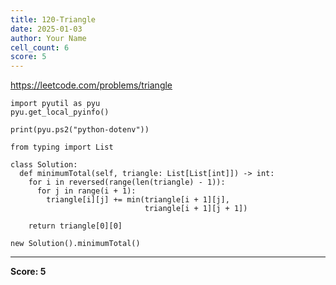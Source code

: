 ```yaml
---
title: 120-Triangle
date: 2025-01-03
author: Your Name
cell_count: 6
score: 5
---
```


https://leetcode.com/problems/triangle


```
import pyutil as pyu
pyu.get_local_pyinfo()
```


```
print(pyu.ps2("python-dotenv"))
```


```
from typing import List
```


```
class Solution:
  def minimumTotal(self, triangle: List[List[int]]) -> int:
    for i in reversed(range(len(triangle) - 1)):
      for j in range(i + 1):
        triangle[i][j] += min(triangle[i + 1][j],
                              triangle[i + 1][j + 1])

    return triangle[0][0]
```


```
new Solution().minimumTotal()
```


---
**Score: 5**